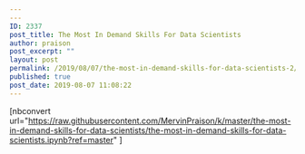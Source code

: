 ```yaml
---
---
ID: 2337
post_title: The Most In Demand Skills For Data Scientists
author: praison
post_excerpt: ""
layout: post
permalink: /2019/08/07/the-most-in-demand-skills-for-data-scientists-2/
published: true
post_date: 2019-08-07 11:08:22
---
```

[nbconvert url="https://raw.githubusercontent.com/MervinPraison/k/master/the-most-in-demand-skills-for-data-scientists/the-most-in-demand-skills-for-data-scientists.ipynb?ref=master" ]